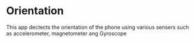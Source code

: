 # Orientation
This app dectects the orientation of the phone using various sensers such as accelerometer, magnetometer ang Gyroscope
